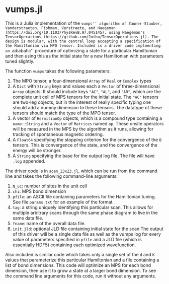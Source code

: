 # vumps.jl
This is a Julia implementation of the ``vumps'' algorithm of Zauner-Stauber, Vanderstraeten, Fishman, Verstraete, and Haegeman (https://doi.org/10.1103/PhysRevB.97.045145), using Haegeman's TensorOperations (https://github.com/Jutho/TensorOperations.jl).
The design is modular, with the central loop accepting a specification of the Hamiltonian via MPO tensor.
Included is a driver code implmenting an ``adiabatic'' procedure of optimizing a state for a particular Hamiltonian and then using this as the initial state for a new Hamiltonian with parameters tuned slightly.

The function `vumps` takes the following parameters:
1. The MPO tensor, a four-dimensional `Array` of `Real` or `Complex` types
1. A `Dict` with `String` keys and values each a `Vector` of three-dimensional `Array` objects. It should include keys `"AC"`, `"AL"`, and `"AR"`, which are the complete unit cell of MPS tensors for the initial state.
The `"AC"` tensors are two-leg objects, but in the interest of really specific typing one should add a dummy dimension to these tensors.
The datatype of these tensors should match the type of the MPO tensor.
1. A vector of `HermitianOp` objects, which is a compound type containing a `name::String` and a `Vector` of `Matrices` named `op`.
These onsite operators will be measured in the MPS by the algorithm as it runs, allowing for tracking of spontaneous magnetic ordering.
1. A `Float64` specifying the stopping criterion for the convergence of the `B` tensors.
This is convergence of the state, and the convergence of the energy will be stronger.
1. A `String` specifying the base for the output log file. The file will have `.log` appended.

The driver code is in `scan_Z3xZ3.jl`, which can be run from the command line and takes the following command-line arguments:
1. `N_uc`: number of sites in the unit cell
1. `chi`: MPS bond dimension
1. `pfile`: an ASCII file containing parameters for the Hamiltonian tuning.
See file `params.txt` for an example of the format.
1. `tag`: a string uniquely identifying this particular scan.
This allows for multiple arbitrary scans through the same phase diagram to live in the same data file.
1. `fname`: name of the overall data file.
1. `init.jld`: optional JLD file containing initial state for the scan
The output of this driver will be a single data file as well as the vumps log for every value of parameters specified in `pfile` and a JLD file (which is essentially HDF5) containing each optimized wavefunction.

Also included is similar code which takes only a single set of the `d` and `K` values that parameterize this particular Hamiltonian and a file containing a list of bond dimensions.
This code will optimize an MPS for each bond dimension, then use it to grow a state at a larger bond dimension.
To see the command line arguments for this code, run it without any arguments. 
